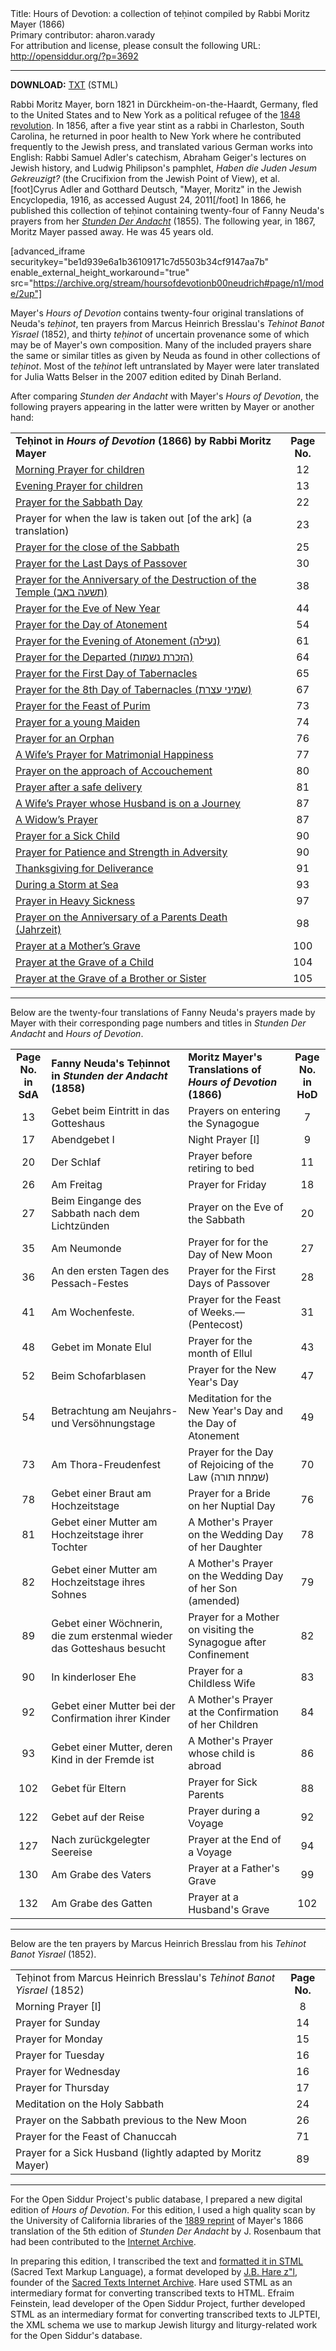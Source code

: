 <html>
<head></head>
<body>
Title: Hours of Devotion: a collection of teḥinot compiled by Rabbi Moritz Mayer  (1866)<br />
Primary contributor: aharon.varady<br />
For attribution and license, please consult the following URL: <a href="http://opensiddur.org/?p=3692">http://opensiddur.org/?p=3692</a>
<p />
<hr />

<strong>DOWNLOAD:</strong> <a href="https://opensiddur.org/wp-content/uploads/2011/08/neuda-mayer1866.txt">TXT</a> (STML)

Rabbi Moritz Mayer, born 1821 in Dürckheim-on-the-Haardt, Germany, fled to the United States and to New York as a political refugee of the <a href="https://secure.wikimedia.org/wikipedia/en/wiki/1848_revolution#German_states">1848 revolution</a>. In 1856, after a five year stint as a rabbi in Charleston, South Carolina, he returned in poor health to New York where he contributed frequently to the Jewish press, and translated various German works into English: Rabbi Samuel Adler's catechism, Abraham Geiger's lectures on Jewish history, and Ludwig Philipson's pamphlet, <em>Haben die Juden Jesum Gekreuzigt?</em> (the Crucifixion from the Jewish Point of View), et al.[foot]Cyrus Adler and Gotthard Deutsch, "Mayer, Moritz" in the Jewish Encyclopedia, 1916, as accessed August 24, 2011[/foot] In 1866, he published this collection of teḥinot containing twenty-four of Fanny Neuda's prayers from her <em><a href="https://opensiddur.org/2013/04/stunden-der-andacht-hours-of-devotion-by-fanny-schmiedl-neuda/">Stunden Der Andacht</a></em> (1855). The following year, in 1867, Moritz Mayer passed away. He was 45 years old.

[advanced_iframe securitykey="be1d939e6a1b36109171c7d5503b34cf9147aa7b" enable_external_height_workaround="true" src="https://archive.org/stream/hoursofdevotionb00neudrich#page/n1/mode/2up"]

Mayer's <em>Hours of Devotion</em> contains twenty-four original translations of Neuda's <em>teḥinot</em>, ten prayers from Marcus Heinrich Bresslau's <em>Tehinot Banot Yisrael</em> (1852), and thirty <em>teḥinot</em> of uncertain provenance some of which may be of Mayer's own composition. Many of the included prayers share the same or similar titles as given by Neuda as found in other collections of <em>teḥinot</em>. Most of the <em>teḥinot</em> left untranslated by Mayer were later translated for Julia Watts Belser in the 2007 edition edited by Dinah Berland.

After comparing <em>Stunden der Andacht</em> with Mayer's <em>Hours of Devotion</em>, the following prayers appearing in the latter were written by Mayer or another hand:

<table border="0" cellspacing="0"><colgroup width="440"></colgroup> <colgroup width="73"></colgroup>
<tbody>
<tr><td align="LEFT" height="17"><b>Teḥinot in <em>Hours of Devotion</em> (1866) by Rabbi Moritz Mayer</b></td>
<td align="CENTER"><b>Page No.</b></td></tr>

<tr><td align="LEFT" height="17"><a href="/?p=31948">Morning Prayer for children</a></td>
<td align="CENTER">12</td></tr>

<tr><td align="LEFT" height="17"><a href="/?p=31951">Evening Prayer for children</a></td>
<td align="CENTER">13</td></tr>

<tr><td align="LEFT" height="17"><a href="/?p=31954">Prayer for the Sabbath Day</a></td>
<td align="CENTER">22</td></tr>

<tr><td align="LEFT" height="17">Prayer for when the law is taken out [of the ark] (a translation)</td>
<td align="CENTER">23</td></tr>

<tr><td align="LEFT" height="17"><a href="/?p=31958">Prayer for the close of the Sabbath</a></td>
<td align="CENTER">25</td></tr>

<tr><td align="LEFT" height="17"><a href="/?p=32455">Prayer for the Last Days of Passover</a></td>
<td align="CENTER">30</td></tr>

<tr><td align="LEFT" height="17"><a href="/?p=32406">Prayer for the Anniversary of the Destruction of the Temple (‏(תשעה באב</a></td>
<td align="CENTER">38</td></tr>

<tr><td align="LEFT" height="17"><a href="/?p=32480">Prayer for the Eve of New Year</a></td>
<td align="CENTER">44</td></tr>

<tr><td align="LEFT" height="17"><a href="/?p=32484">Prayer for the Day of Atonement</a></td>
<td align="CENTER">54</td></tr>

<tr><td align="LEFT" height="17"><a href="/?p=32489">Prayer for the Evening of Atonement (‏(נעילה</a></td>
<td align="CENTER">61</td></tr>

<tr><td align="LEFT" height="17"><a href="/?p=32401">Prayer for the Departed (‏(הזכרת נשמות</a></td>
<td align="CENTER">64</td></tr>

<tr><td align="LEFT" height="17"><a href="/?p=32468">Prayer for the First Day of Tabernacles</a></td>
<td align="CENTER">65</td></tr>

<tr><td align="LEFT" height="17"><a href="/?p=32474">Prayer for the 8th Day of Tabernacles (שמיני עצרת)</a></td>
<td align="CENTER">67</td></tr>

<tr><td align="LEFT" height="17"><a href="/?p=32460">Prayer for the Feast of Purim</a></td>
<td align="CENTER">73</td></tr>

<tr><td align="LEFT" height="17"><a href="/?p=32395">Prayer for a young Maiden</a></td>
<td align="CENTER">74</td></tr>

<tr><td align="LEFT" height="17"><a href="/?p=32387">Prayer for an Orphan</a></td>
<td align="CENTER">76</td></tr>

<tr><td align="LEFT" height="17"><a href="/?p=32429">A Wife’s Prayer for Matrimonial Happiness</a></td>
<td align="CENTER">77</td></tr>

<tr><td align="LEFT" height="17"><a href="/?p=32432">Prayer on the approach of Accouchement</a></td>
<td align="CENTER">80</td></tr>

<tr><td align="LEFT" height="17"><a href="/?p=32438">Prayer after a safe delivery</a></td>
<td align="CENTER">81</td></tr>

<tr><td align="LEFT" height="17"><a href="/?p=32391">A Wife’s Prayer whose Husband is on a Journey</a></td>
<td align="CENTER">87</td></tr>

<tr><td align="LEFT" height="17"><a href="/?p=32423">A Widow’s Prayer</a></td>
<td align="CENTER">87</td></tr>

<tr><td align="LEFT" height="17"><a href="/?p=32416">Prayer for a Sick Child</a></td>
<td align="CENTER">90</td></tr>

<tr><td align="LEFT" height="17"><a href="/?p=32443">Prayer for Patience and Strength in Adversity</a></td>
<td align="CENTER">90</td></tr>

<tr><td align="LEFT" height="17"><a href="/?p=32447">Thanksgiving for Deliverance</a></td>
<td align="CENTER">91</td></tr>

<tr><td align="LEFT" height="17"><a href="/?p=32287">During a Storm at Sea</a></td>
<td align="CENTER">93</td></tr>

<tr><td align="LEFT" height="17"><a href="/?p=32451">Prayer in Heavy Sickness</a></td>
<td align="CENTER">97</td></tr>

<tr><td align="LEFT" height="17"><a href="/?p=32411">Prayer on the Anniversary of a Parents Death (Jahrzeit)</a></td>
<td align="CENTER">98</td></tr>

<tr><td align="LEFT" height="17"><a href="/?p=32383">Prayer at a Mother’s Grave</a></td>
<td align="CENTER">100</td></tr>

<tr><td align="LEFT" height="17"><a href="/?p=32380">Prayer at the Grave of a Child</a></td>
<td align="CENTER">104</td></tr>

<tr><td align="LEFT" height="17"><a href="/?p=31982">Prayer at the Grave of a Brother or Sister</a></td>
<td align="CENTER">105</td></tr>
</tbody></table>

<hr />

Below are the twenty-four translations of Fanny Neuda's prayers made by Mayer with their corresponding page numbers and titles in <em>Stunden Der Andacht</em> and <em>Hours of Devotion</em>.

<table border="0" cellspacing="0"><colgroup width="68"></colgroup> <colgroup width="557"></colgroup> <colgroup width="440"></colgroup> <colgroup width="73"></colgroup>
<tbody>
<tr>
<td align="CENTER" height="17"><b>Page No. in SdA</b></td>
<td align="LEFT"><b>Fanny Neuda's Teḥinnot in <em>Stunden der Andacht</em> (1858)</b></td>
<td align="LEFT"><b>Moritz Mayer's Translations of <em>Hours of Devotion</em> (1866)</b></td>
<td align="CENTER"><b>Page No. in HoD</b></td>
</tr>


<tr>
<td align="CENTER" height="17">13</td>
<td align="LEFT">Gebet beim Eintritt in das Gotteshaus</td>
<td align="LEFT">Prayers on entering the Synagogue</td>
<td align="CENTER">7</td>
</tr>


<tr>
<td align="CENTER" height="17">17</td>
<td align="LEFT">Abendgebet I</td>
<td align="LEFT">Night Prayer [I]</td>
<td align="CENTER">9</td>
</tr>


<tr>
<td align="CENTER" height="17">20</td>
<td align="LEFT">Der Schlaf</td>
<td align="LEFT">Prayer before retiring to bed</td>
<td align="CENTER">11</td>
</tr>


<tr>
<td align="CENTER" height="17">26</td>
<td align="LEFT">Am Freitag</td>
<td align="LEFT">Prayer for Friday</td>
<td align="CENTER">18</td>
</tr>


<tr>
<td align="CENTER" height="17">27</td>
<td align="LEFT">Beim Eingange des Sabbath nach dem Lichtzünden</td>
<td align="LEFT">Prayer on the Eve of the Sabbath</td>
<td align="CENTER">20</td>
</tr>


<tr>
<td align="CENTER" height="17">35</td>
<td align="LEFT">Am Neumonde</td>
<td align="LEFT">Prayer for for the Day of New Moon</td>
<td align="CENTER">27</td>
</tr>


<tr>
<td align="CENTER" height="17">36</td>
<td align="LEFT">An den ersten Tagen des Pessach-Festes</td>
<td align="LEFT">Prayer for the First Days of Passover</td>
<td align="CENTER">28</td>
</tr>




<tr>
<td align="CENTER" height="17">41</td>
<td align="LEFT">Am Wochenfeste.</td>
<td align="LEFT">Prayer for the Feast of Weeks.—(Pentecost)</td>
<td align="CENTER">31</td>
</tr>


<tr>
<td align="CENTER" height="17">48</td>
<td align="LEFT">Gebet im Monate Elul</td>
<td align="LEFT">Prayer for the month of Ellul</td>
<td align="CENTER">43</td>
</tr>


<tr>
<td align="CENTER" height="17">52</td>
<td align="LEFT">Beim Schofarblasen</td>
<td align="LEFT">Prayer for the New Year's Day</td>
<td align="CENTER">47</td>
</tr>


<tr>
<td align="CENTER" height="17">54</td>
<td align="LEFT">Betrachtung am Neujahrs- und Versöhnungstage</td>
<td align="LEFT">Meditation for the New Year's Day and the Day of Atonement</td>
<td align="CENTER">49</td>
</tr>


<tr>
<td align="CENTER" height="18">73</td>
<td align="LEFT">Am Thora-Freudenfest</td>
<td align="LEFT">Prayer for the Day of Rejoicing of the Law (שמחת תורה)</td>
<td align="CENTER">70</td>
</tr>


<tr>
<td align="CENTER" height="17">78</td>
<td align="LEFT">Gebet einer Braut am Hochzeitstage</td>
<td align="LEFT">Prayer for a Bride on her Nuptial Day</td>
<td align="CENTER">76</td>
</tr>


<tr>
<td align="CENTER" height="17">81</td>
<td align="LEFT">Gebet einer Mutter am Hochzeitstage ihrer Tochter</td>
<td align="LEFT">A Mother's Prayer on the Wedding Day of her Daughter</td>
<td align="CENTER">78</td>
</tr>


<tr>
<td align="CENTER" height="17">82</td>
<td align="LEFT">Gebet einer Mutter am Hochzeitstage ihres Sohnes</td>
<td align="LEFT">A Mother's Prayer on the Wedding Day of her Son (amended)</td>
<td align="CENTER">79</td>
</tr>


<tr>
<td align="CENTER" height="17">89</td>
<td align="LEFT">Gebet einer Wöchnerin, die zum erstenmal wieder das Gotteshaus besucht</td>
<td align="LEFT">Prayer for a Mother on visiting the Synagogue after Confinement</td>
<td align="CENTER">82</td>
</tr>


<tr>
<td align="CENTER" height="17">90</td>
<td align="LEFT">In kinderloser Ehe</td>
<td align="LEFT">Prayer for a Childless Wife</td>
<td align="CENTER">83</td>
</tr>


<tr>
<td align="CENTER" height="17">92</td>
<td align="LEFT">Gebet einer Mutter bei der Confirmation ihrer Kinder</td>
<td align="LEFT">A Mother's Prayer at the Confirmation of her Children</td>
<td align="CENTER">84</td>
</tr>


<tr>
<td align="CENTER" height="17">93</td>
<td align="LEFT">Gebet einer Mutter, deren Kind in der Fremde ist</td>
<td align="LEFT">A Mother's Prayer whose child is abroad</td>
<td align="CENTER">86</td>
</tr>


<tr>
<td align="CENTER" height="17">102</td>
<td align="LEFT">Gebet für Eltern</td>
<td align="LEFT">Prayer for Sick Parents</td>
<td align="CENTER">88</td>
</tr>


<tr>
<td align="CENTER" height="17">122</td>
<td align="LEFT">Gebet auf der Reise</td>
<td align="LEFT">Prayer during a Voyage</td>
<td align="CENTER">92</td>
</tr>


<tr>
<td align="CENTER" height="17">127</td>
<td align="LEFT">Nach zurückgelegter Seereise</td>
<td align="LEFT">Prayer at the End of a Voyage</td>
<td align="CENTER">94</td>
</tr>


<tr>
<td align="CENTER" height="17">130</td>
<td align="LEFT">Am Grabe des Vaters</td>
<td align="LEFT">Prayer at a Father's Grave</td>
<td align="CENTER">99</td>
</tr>


<tr>
<td align="CENTER" height="17">132</td>
<td align="LEFT">Am Grabe des Gatten</td>
<td align="LEFT">Prayer at a Husband's Grave</td>
<td align="CENTER">102</td>
</tr>
</tbody></table>

<hr />

Below are the ten prayers by Marcus Heinrich Bresslau from his <em>Tehinot Banot Yisrael</em> (1852).

<table border="0" cellspacing="0"><colgroup width="440"></colgroup> <colgroup width="73"></colgroup>
<tbody>
<tr><td align="LEFT" height="17">Teḥinot from Marcus Heinrich Bresslau's <em>Tehinot Banot Yisrael</em> (1852)</td>
<td align="CENTER"><b>Page No.</b></td></tr>

<tr><td align="LEFT" height="17">Morning Prayer [I]</td>
<td align="CENTER">8</td></tr>

<tr><td align="LEFT" height="17">Prayer for Sunday</td>
<td align="CENTER">14</td></tr>

<tr><td align="LEFT" height="17">Prayer for Monday</td>
<td align="CENTER">15</td></tr>

<tr><td align="LEFT" height="17">Prayer for Tuesday</td>
<td align="CENTER">16</td></tr>

<tr><td align="LEFT" height="17">Prayer for Wednesday</td>
<td align="CENTER">16</td></tr>

<tr><td align="LEFT" height="17">Prayer for Thursday</td>
<td align="CENTER">17</td></tr>

<tr><td align="LEFT" height="17">Meditation on the Holy Sabbath</td>
<td align="CENTER">24</td></tr>

<tr><td align="LEFT" height="17">Prayer on the Sabbath previous to the New Moon</td>
<td align="CENTER">26</td></tr>

<tr><td align="LEFT" height="17">Prayer for the Feast of Chanuccah</td>
<td align="CENTER">71</td></tr>

<tr><td align="LEFT" height="17">Prayer for a Sick Husband (lightly adapted by Moritz Mayer)</td>
<td align="CENTER">89</td></tr>
</tbody></table>

<hr />

For the Open Siddur Project's public database, I prepared a new digital edition of <em>Hours of Devotion</em>. For this edition, I used a high quality scan by the University of California libraries of the <a href="https://www.archive.org/details/hoursofdevotionb00neudrich">1889 reprint</a> of Mayer's 1866 translation of the 5th edition of <em>Stunden Der Andacht</em> by J. Rosenbaum that had been contributed to the <a href="https://www.archive.org/details/hoursofdevotionb00neudrich">Internet Archive</a>.

In preparing this edition, I transcribed the text and <a href="https://github.com/opensiddur/opensiddur/wiki/Open-Siddur-Guidelines-for-Transcription">formatted it in STML</a> (Sacred Text Markup Language), a format developed by <a href="http://sacred-texts.com/jbhobit.htm">J.B. Hare z"l</a>, founder of the <a href="http://sacred-texts.com">Sacred Texts Internet Archive</a>. Hare used STML as an intermediary format for converting transcribed texts to HTML. Efraim Feinstein, lead developer of the Open Siddur Project, further developed STML as an intermediary format for converting transcribed texts to JLPTEI, the XML schema we use to markup Jewish liturgy and liturgy-related work for the Open Siddur's database.
</body>
</html>